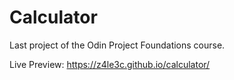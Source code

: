 # Calculator

Last project of the Odin Project Foundations course.

Live Preview: https://z4le3c.github.io/calculator/